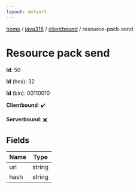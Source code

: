 ```yaml
---
layout: default
---
```


[home](/)  /  [java316](/protocol/java316)  /  [clientbound](/protocol/java316/clientbound)  /  resource-pack-send

# Resource pack send

**Id**: 50

**Id** (hex): 32

**Id** (bin): 00110010

**Clientbound**: ✔️

**Serverbound**: ✖️

## Fields

Name | Type
---|---
url | string
hash | string

